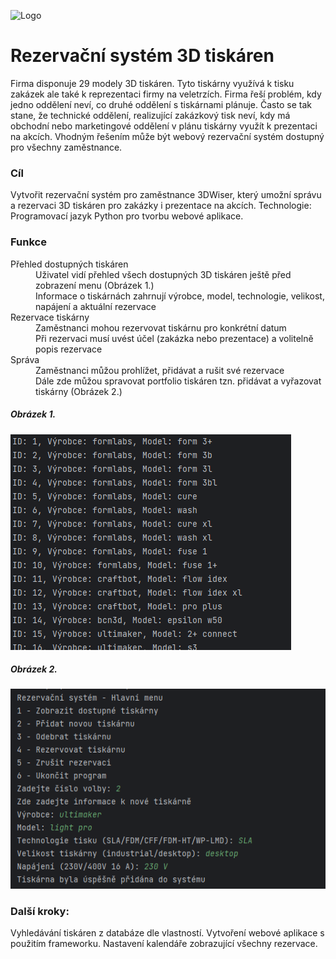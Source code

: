 ![Logo](https://www.ibvv.cz/cdn/image/256/RibExi5Rww4dY04Qj4HVf9rDBDMsjjOp.png)
# Rezervační systém 3D tiskáren

Firma disponuje 29 modely 3D tiskáren. Tyto tiskárny využívá k tisku zakázek ale také k reprezentaci firmy na veletrzích. Firma řeší problém, kdy jedno oddělení neví, co druhé oddělení s tiskárnami plánuje. Často se tak stane, že technické oddělení, realizující zakázkový tisk neví, kdy má obchodní nebo marketingové oddělení v plánu tiskárny využít k prezentaci na akcích. Vhodným řešením může být webový rezervační systém dostupný pro všechny zaměstnance.
### Cíl
Vytvořit rezervační systém pro zaměstnance 3DWiser, který umožní správu a rezervaci 3D tiskáren pro zakázky i prezentace na akcích.
Technologie: Programovací jazyk Python pro tvorbu webové aplikace.
### Funkce
<dl>
    <dt>Přehled dostupných tiskáren</dt>
    <dd>Uživatel vidí přehled všech dostupných 3D tiskáren ještě před zobrazení menu (Obrázek 1.)</dd>
    <dd>Informace o tiskárnách zahrnují výrobce, model, technologie, velikost, napájení a aktuální rezervace</dd>
    <dt>Rezervace tiskárny</dt>
    <dd>Zaměstnanci mohou rezervovat tiskárnu pro konkrétní datum</dd>
    <dd>Při rezervaci musí uvést účel (zakázka nebo prezentace) a volitelně popis rezervace</dd>
    <dt>Správa</dt>
    <dd>Zaměstnanci můžou prohlížet, přidávat a rušit své rezervace</dd>
    <dd>Dále zde můžou spravovat portfolio tiskáren tzn. přidávat a vyřazovat tiskárny (Obrázek 2.) </dd>
</dl>


##### Obrázek 1.

![App Screenshots](https://github.com/Sanchopanchas/Project_3D_Wiser/blob/main/Printers.PNG "Vypis tiskaren")

##### Obrázek 2.

![App Screenshots](https://github.com/Sanchopanchas/Project_3D_Wiser/blob/main/NaviMenu.PNG "Rezervační systém")

### Další kroky:
Vyhledávání tiskáren z databáze dle vlastností. Vytvoření webové aplikace s použitím frameworku.
Nastavení kalendáře zobrazující všechny rezervace. 



